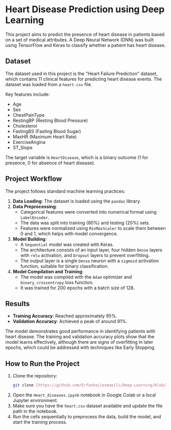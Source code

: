 # Heart Disease Prediction using Deep Learning

This project aims to predict the presence of heart disease in patients based on a set of medical attributes. A Deep Neural Network (DNN) was built using TensorFlow and Keras to classify whether a patient has heart disease.

## Dataset

The dataset used in this project is the "Heart Failure Prediction" dataset, which contains 11 clinical features for predicting heart disease events. The dataset was loaded from a `heart.csv` file.

Key features include:
- Age
- Sex
- ChestPainType
- RestingBP (Resting Blood Pressure)
- Cholesterol
- FastingBS (Fasting Blood Sugar)
- MaxHR (Maximum Heart Rate)
- ExerciseAngina
- ST_Slope

The target variable is `HeartDisease`, which is a binary outcome (1 for presence, 0 for absence of heart disease).

## Project Workflow

The project follows standard machine learning practices:

1.  **Data Loading**: The dataset is loaded using the `pandas` library.
2.  **Data Preprocessing**:
    * Categorical features were converted into numerical format using `LabelEncoder`.
    * The data was split into training (80%) and testing (20%) sets.
    * Features were normalized using `MinMaxScaler` to scale them between 0 and 1, which helps with model convergence.
3.  **Model Building**:
    * A `Sequential` model was created with Keras.
    * The architecture consists of an input layer, four hidden `Dense` layers with `relu` activation, and `Dropout` layers to prevent overfitting.
    * The output layer is a single `Dense` neuron with a `sigmoid` activation function, suitable for binary classification.
4.  **Model Compilation and Training**:
    * The model was compiled with the `Adam` optimizer and `binary_crossentropy` loss function.
    * It was trained for 200 epochs with a batch size of 128.

## Results

-   **Training Accuracy**: Reached approximately 95%.
-   **Validation Accuracy**: Achieved a peak of around 91%.

The model demonstrates good performance in identifying patients with heart disease. The training and validation accuracy plots show that the model learns effectively, although there are signs of overfitting in later epochs, which could be addressed with techniques like Early Stopping.

## How to Run the Project

1.  Clone the repository:
    ```bash
    git clone [https://github.com/Erfanhajiesmaeili/Deep-Learning/blob/main/Heart_diseasess/Heart_diseases.ipynb]
    ```
2.  Open the `Heart_diseases.ipynb` notebook in Google Colab or a local Jupyter environment.
3.  Make sure you have the `heart.csv` dataset available and update the file path in the notebook.
4.  Run the cells sequentially to preprocess the data, build the model, and start the training process.
